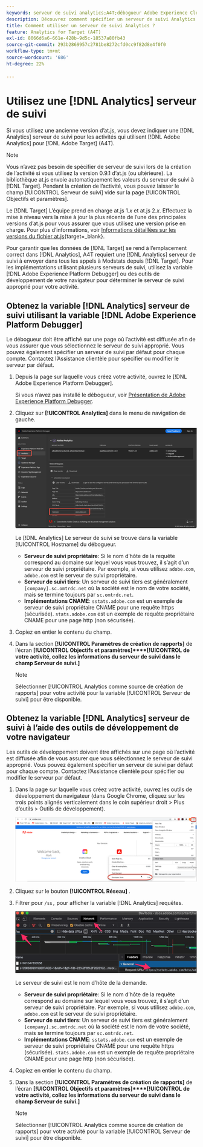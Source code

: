 ```yaml
---
keywords: serveur de suivi analytics;A4T;débogueur Adobe Experience Cloud;débogueur Adobe Experience Platform;source de création de rapports;outils de développement
description: Découvrez comment spécifier un serveur de suivi Analytics pour les activités qui utilisent Analytics pour [!DNL Target] (A4T) si vous utilisez une ancienne version d’at.js.
title: Comment utiliser un serveur de suivi Analytics ?
feature: Analytics for Target (A4T)
exl-id: 8066d6a6-661e-428b-9d5c-18537a80fb43
source-git-commit: 293b2869957c2781be8272cfd0cc9f82d8e4f0f0
workflow-type: tm+mt
source-wordcount: '686'
ht-degree: 22%

---
```


# Utilisez une [!DNL Analytics] serveur de suivi

Si vous utilisez une ancienne version d’at.js, vous devez indiquer une [!DNL Analytics] serveur de suivi pour les activités qui utilisent [!DNL Adobe Analytics] pour [!DNL Adobe Target] (A4T).

>[!NOTE]
>
>Vous n’avez pas besoin de spécifier de serveur de suivi lors de la création de l’activité si vous utilisez la version 0.9.1 d’at.js (ou ultérieure). La bibliothèque at.js envoie automatiquement les valeurs du serveur de suivi à [!DNL Target]. Pendant la création de l’activité, vous pouvez laisser le champ [!UICONTROL Serveur de suivi] vide sur la page [!UICONTROL Objectifs et paramètres].
>
>Le [!DNL Target] L’équipe prend en charge at.js 1.*x* et at.js 2.*x*. Effectuez la mise à niveau vers la mise à jour la plus récente de l’une des principales versions d’at.js pour vous assurer que vous utilisez une version prise en charge. Pour plus d’informations, voir [Informations détaillées sur les versions du fichier at.js](https://developer.adobe.com/target/implement/client-side/atjs/target-atjs-versions/){target=_blank}.

Pour garantir que les données de [!DNL Target] se rend à l’emplacement correct dans [!DNL Analytics], A4T requiert une [!DNL Analytics] serveur de suivi à envoyer dans tous les appels à Modstats depuis [!DNL Target]. Pour les implémentations utilisant plusieurs serveurs de suivi, utilisez la variable [!DNL Adobe Experience Platform Debugger] ou des outils de développement de votre navigateur pour déterminer le serveur de suivi approprié pour votre activité.

## Obtenez la variable [!DNL Analytics] serveur de suivi utilisant la variable [!DNL Adobe Experience Platform Debugger]

Le débogueur doit être affiché sur une page où l’activité est diffusée afin de vous assurer que vous sélectionnez le serveur de suivi approprié. Vous pouvez également spécifier un serveur de suivi par défaut pour chaque compte. Contactez l’Assistance clientèle pour spécifier ou modifier le serveur par défaut.

1. Depuis la page sur laquelle vous créez votre activité, ouvrez le [!DNL Adobe Experience Platform Debugger].

   Si vous n’avez pas installé le débogueur, voir [Présentation de Adobe Experience Platform Debugger](https://experienceleague.adobe.com/docs/platform-learn/data-collection/debugger/overview.html).

1. Cliquez sur **[!UICONTROL Analytics]** dans le menu de navigation de gauche.

   ![Image Screen_DebuggerTrackServi](assets/Screen_DebuggerTrackServ.png)

   Le [!DNL Analytics] Le serveur de suivi se trouve dans la variable [!UICONTROL Hostname] du débogueur.

   * **Serveur de suivi propriétaire**: Si le nom d’hôte de la requête correspond au domaine sur lequel vous vous trouvez, il s’agit d’un serveur de suivi propriétaire. Par exemple, si vous utilisez `adobe.com`, `adobe.com` est le serveur de suivi propriétaire.
   * **Serveur de suivi tiers**: Un serveur de suivi tiers est généralement `[company].sc.omtrdc.net` où la société est le nom de votre société, mais se termine toujours par `sc.omtrdc.net`.
   * **Implémentations CNAME**: `sstats.adobe.com` est un exemple de serveur de suivi propriétaire CNAME pour une requête https (sécurisée). `stats.adobe.com` est un exemple de requête propriétaire CNAME pour une page http (non sécurisée).

1. Copiez en entier le contenu du champ.

1. Dans la section **[!UICONTROL Paramètres de création de rapports]** de l’écran **[!UICONTROL Objectifs et paramètres]****[!UICONTROL de votre activité, collez les informations du serveur de suivi dans le champ Serveur de suivi.]**

   >[!NOTE]
   >
   >Sélectionner [!UICONTROL Analytics comme source de création de rapports] pour votre activité pour la variable [!UICONTROL Serveur de suivi] pour être disponible.

## Obtenez la variable [!DNL Analytics] serveur de suivi à l’aide des outils de développement de votre navigateur

Les outils de développement doivent être affichés sur une page où l’activité est diffusée afin de vous assurer que vous sélectionnez le serveur de suivi approprié. Vous pouvez également spécifier un serveur de suivi par défaut pour chaque compte. Contactez l’Assistance clientèle pour spécifier ou modifier le serveur par défaut.

1. Dans la page sur laquelle vous créez votre activité, ouvrez les outils de développement du navigateur (dans Google Chrome, cliquez sur les trois points alignés verticalement dans le coin supérieur droit > Plus d’outils > Outils de développement).

   ![Outils de développement Chrome](/help/main/c-integrating-target-with-mac/a4t/assets/chrome-dev-tools.png)

1. Cliquez sur le bouton **[!UICONTROL Réseau]** .

1. Filtrer pour `/ss,` pour afficher la variable [!DNL Analytics] requêtes.

   ![Outils de développement Chrome avec recherche /ss](/help/main/c-integrating-target-with-mac/a4t/assets/chrome-search.png)

   Le serveur de suivi est le nom d’hôte de la demande.

   * **Serveur de suivi propriétaire**: Si le nom d’hôte de la requête correspond au domaine sur lequel vous vous trouvez, il s’agit d’un serveur de suivi propriétaire. Par exemple, si vous utilisez `adobe.com`, `adobe.com` est le serveur de suivi propriétaire.
   * **Serveur de suivi tiers**: Un serveur de suivi tiers est généralement `[company].sc.omtrdc.net` où la société est le nom de votre société, mais se termine toujours par `sc.omtrdc.net`.
   * **Implémentations CNAME**: `sstats.adobe.com` est un exemple de serveur de suivi propriétaire CNAME pour une requête https (sécurisée). `stats.adobe.com` est un exemple de requête propriétaire CNAME pour une page http (non sécurisée).

1. Copiez en entier le contenu du champ.

1. Dans la section **[!UICONTROL Paramètres de création de rapports]** de l’écran **[!UICONTROL Objectifs et paramètres]****[!UICONTROL de votre activité, collez les informations du serveur de suivi dans le champ Serveur de suivi.]**

   >[!NOTE]
   >
   >Sélectionner [!UICONTROL Analytics comme source de création de rapports] pour votre activité pour la variable [!UICONTROL Serveur de suivi] pour être disponible.

